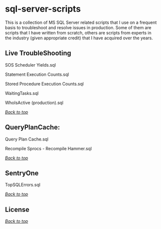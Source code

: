# sql-server-scripts
This is a collection of MS SQL Server related scripts that I use on a frequent basis to troubleshoot and resolve
issues in production. Some of them are scripts that I have written from scratch, others are scripts from
experts in the industry (given appropriate credit) that I have acquired over the years.

<a name="header1"></a>

## Live TroubleShooting

SOS Scheduler Yields.sql

Statement Execution Counts.sql

Stored Procedure Execution Counts.sql

WaitingTasks.sql

WhoIsActive (production).sql

[*Back to top*](#header1)

## QueryPlanCache: 

Query Plan Cache.sql

Recompile Sprocs - Recompile Hammer.sql

[*Back to top*](#header1)

## SentryOne

TopSQLErrors.sql

[*Back to top*](#header1)

## License
[*Back to top*](#header1)

